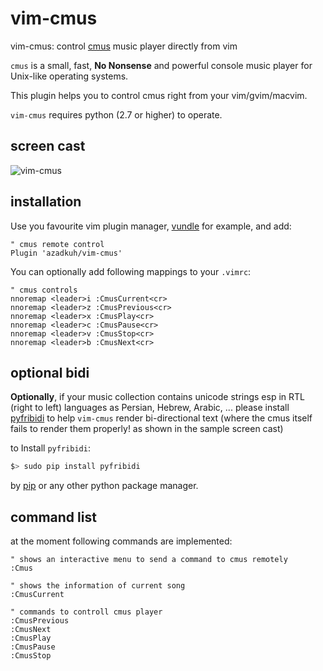 # vim-cmus
vim-cmus: control [cmus](https://cmus.github.io/) music player directly from vim

`cmus` is a small, fast, **No Nonsense** and powerful console music player for Unix-like operating systems.

This plugin helps you to control cmus right from your vim/gvim/macvim.

`vim-cmus` requires python (2.7 or higher) to operate.


## screen cast
![vim-cmus](https://cloud.githubusercontent.com/assets/6501462/12872205/60b97712-cdb1-11e5-8e0b-f952a41c5f90.gif)

## installation
Use you favourite vim plugin manager, [vundle](https://github.com/VundleVim/Vundle.vim) for example, and add:
```
" cmus remote control
Plugin 'azadkuh/vim-cmus'
```

You can optionally add following mappings to your `.vimrc`:
```
" cmus controls
nnoremap <leader>i :CmusCurrent<cr>
nnoremap <leader>z :CmusPrevious<cr>
nnoremap <leader>x :CmusPlay<cr>
nnoremap <leader>c :CmusPause<cr>
nnoremap <leader>v :CmusStop<cr>
nnoremap <leader>b :CmusNext<cr>
```

## optional bidi
**Optionally**, if your music collection contains unicode strings esp in RTL (right to left) languages as Persian, Hebrew, Arabic, ... please install [pyfribidi](https://pypi.python.org/pypi/pyfribidi/) to help `vim-cmus` render bi-directional text (where the cmus itself fails to render them properly! as shown in the sample screen cast)

to Install `pyfribidi`:
```bash
$> sudo pip install pyfribidi
```
by [pip](https://pip.pypa.io/en/stable/installing/) or any other python package manager.


## command list
at the moment following commands are implemented:
```
" shows an interactive menu to send a command to cmus remotely
:Cmus

" shows the information of current song
:CmusCurrent

" commands to controll cmus player
:CmusPrevious
:CmusNext
:CmusPlay
:CmusPause
:CmusStop
```

